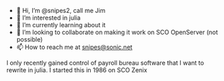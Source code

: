 - 👋 Hi, I’m @snipes2, call me Jim
- 👀 I’m interested in julia
- 🌱 I’m currently learning about it
- 💞️ I’m looking to collaborate on making it work on SCO OpenServer (not possible)
- 📫 How to reach me at snipes@sonic.net

I only recently gained control of payroll bureau software that I want to rewrite in julia.
I started this in 1986 on SCO Zenix
